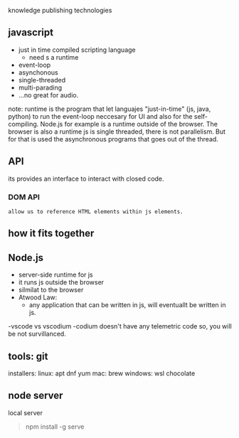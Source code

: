 

knowledge
publishing
technologies



## javascript 

- just in time compiled scripting language
	- need s a runtime
- event-loop
- asynchonous
- single-threaded
- multi-parading
- ...no great for audio.

note: runtime is the program that let languajes "just-in-time" (js, java, python) to run the event-loop neccesary for UI and also for the self-compiling.
Node.js for example is a runtime outside of the browser.
The browser is also a runtime
js is single threaded, there is not parallelism.
But for that is used the asynchronous programs that goes out of the thread.

## API
its provides an interface to interact with closed code. 

### DOM API
	allow us to reference HTML elements within js elements.

## how it fits together


## Node.js
- server-side runtime for js
- it runs js outside the browser
- silmilat to the browser
- Atwood Law:
	- any application that can be written in js, will eventuallt be written in js. 


-vscode vs vscodium
-codium doesn't have any telemetric code so, you will be not survillanced. 


## tools: git
installers:
	linux: apt dnf yum
	mac: brew
       windows: wsl chocolate

## node server


local server
> npm install -g serve